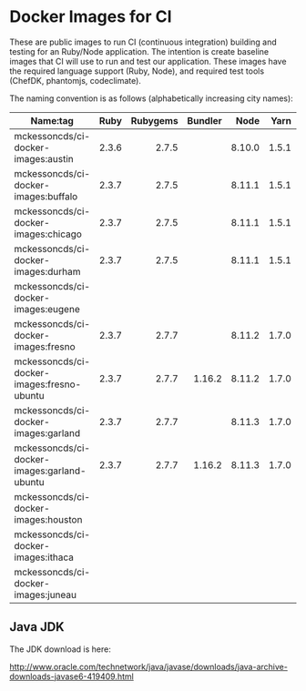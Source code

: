 Docker Images for CI
====================

These are public images to run CI (continuous integration) building and testing for an Ruby/Node application. The intention is create baseline images that CI will use to run and test our application. These images have the required language support (Ruby, Node), and required test tools (ChefDK, phantomjs, codeclimate).

The naming convention is as follows (alphabetically increasing city names):

| Name:tag                                    | Ruby  | Rubygems | Bundler | Node   | Yarn  | ChefDK | JavaJDK |
|---------------------------------------------|------:|---------:|--------:|-------:|------:|-------:|--------:|
| mckessoncds/ci-docker-images:austin         | 2.3.6 |    2.7.5 |         | 8.10.0 | 1.5.1 |  1.6.1 |         |
| mckessoncds/ci-docker-images:buffalo        | 2.3.7 |    2.7.5 |         | 8.11.1 | 1.5.1 |  1.6.1 |         |
| mckessoncds/ci-docker-images:chicago        | 2.3.7 |    2.7.5 |         | 8.11.1 | 1.5.1 | 1.6.11 |         |
| mckessoncds/ci-docker-images:durham         | 2.3.7 |    2.7.5 |         | 8.11.1 | 1.5.1 | 1.6.11 |    6u45 |
| mckessoncds/ci-docker-images:eugene         |       |          |         |        |       |        |         |
| mckessoncds/ci-docker-images:fresno         | 2.3.7 |    2.7.7 |         | 8.11.2 | 1.7.0 | 1.6.11 |    6u45 |
| mckessoncds/ci-docker-images:fresno-ubuntu  | 2.3.7 |    2.7.7 |  1.16.2 | 8.11.2 | 1.7.0 | 1.6.11 |    6u45 |
| mckessoncds/ci-docker-images:garland        | 2.3.7 |    2.7.7 |         | 8.11.3 | 1.7.0 | 1.6.11 |    6u45 |
| mckessoncds/ci-docker-images:garland-ubuntu | 2.3.7 |    2.7.7 |  1.16.2 | 8.11.3 | 1.7.0 | 1.6.11 |    6u45 |
| mckessoncds/ci-docker-images:houston        |       |          |         |        |       |        |         |
| mckessoncds/ci-docker-images:ithaca         |       |          |         |        |       |        |         |
| mckessoncds/ci-docker-images:juneau         |       |          |         |        |       |        |         |

Java JDK
--------

The JDK download is here:

http://www.oracle.com/technetwork/java/javase/downloads/java-archive-downloads-javase6-419409.html
